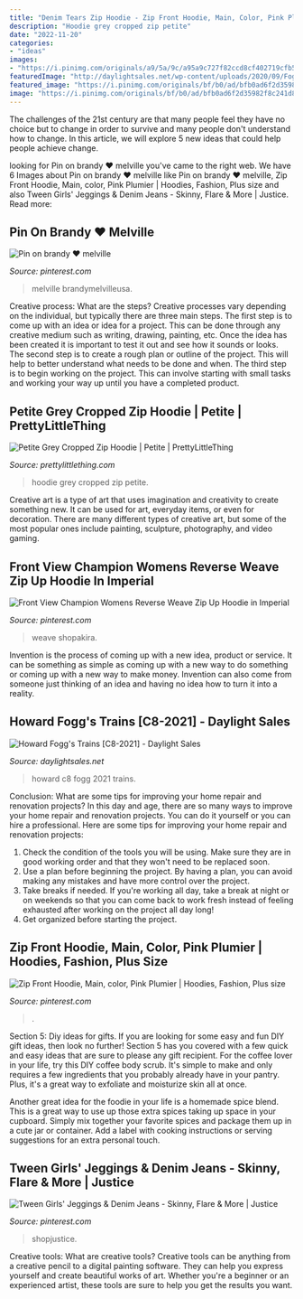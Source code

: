 ```yaml
---
title: "Denim Tears Zip Hoodie - Zip Front Hoodie, Main, Color, Pink Plumier"
description: "Hoodie grey cropped zip petite"
date: "2022-11-20"
categories:
- "ideas"
images:
- "https://i.pinimg.com/originals/a9/5a/9c/a95a9c727f82ccd8cf402719cfb5bc8d.jpg"
featuredImage: "http://daylightsales.net/wp-content/uploads/2020/09/Fogg2021-FRONT.jpg"
featured_image: "https://i.pinimg.com/originals/bf/b0/ad/bfb0ad6f2d35982f8c241d824a941f21.png"
image: "https://i.pinimg.com/originals/bf/b0/ad/bfb0ad6f2d35982f8c241d824a941f21.png"
---
```



The challenges of the 21st century are that many people feel they have no choice but to change in order to survive and many people don't understand how to change. In this article, we will explore 5 new ideas that could help people achieve change.

	

		
looking for Pin on brandy ♥ melville you've came to the right web. We have 6 Images about Pin on brandy ♥ melville like Pin on brandy ♥ melville, Zip Front Hoodie, Main, color, Pink Plumier | Hoodies, Fashion, Plus size and also Tween Girls&#039; Jeggings &amp; Denim Jeans - Skinny, Flare &amp; More | Justice. Read more:
		
    
## Pin On Brandy ♥ Melville

<img loading=lazy src="https://i.pinimg.com/originals/bf/b0/ad/bfb0ad6f2d35982f8c241d824a941f21.png" onerror="this.onerror=null;this.src='https://tse3.mm.bing.net/th?id=OIP.OmUYCVHY5mGx8cxkkNZXhwHaLH&amp;pid=15.1';" alt="Pin on brandy ♥ melville">

_Source: pinterest.com_

>melville brandymelvilleusa. 

	

Creative process: What are the steps?
Creative processes vary depending on the individual, but typically there are three main steps. The first step is to come up with an idea or idea for a project. This can be done through any creative medium such as writing, drawing, painting, etc. Once the idea has been created it is important to test it out and see how it sounds or looks. The second step is to create a rough plan or outline of the project. This will help to better understand what needs to be done and when. The third step is to begin working on the project. This can involve starting with small tasks and working your way up until you have a completed product.

    
## Petite Grey Cropped Zip Hoodie | Petite | PrettyLittleThing

<img loading=lazy src="https://cdn-img.prettylittlething.com/6/f/c/3/6fc3b9bfaf451402e486fa3f92b6cc3b3248cf61_cmg7955_1.jpg" onerror="this.onerror=null;this.src='https://tse1.mm.bing.net/th?id=OIP.b6g_8pZ5MHJi_bw9CKlOEwHaLz&amp;pid=15.1';" alt="Petite Grey Cropped Zip Hoodie | Petite | PrettyLittleThing">

_Source: prettylittlething.com_

>hoodie grey cropped zip petite. 

	

Creative art is a type of art that uses imagination and creativity to create something new. It can be used for art, everyday items, or even for decoration. There are many different types of creative art, but some of the most popular ones include painting, sculpture, photography, and video gaming.

    
## Front View Champion Womens Reverse Weave Zip Up Hoodie In Imperial

<img loading=lazy src="https://i.pinimg.com/736x/12/fa/e4/12fae4628eb6a2d7d94d3b013bb506b4.jpg" onerror="this.onerror=null;this.src='https://tse4.mm.bing.net/th?id=OIP.fl7HpTcGSQY5mXs99q7nLQHaLM&amp;pid=15.1';" alt="Front View Champion Womens Reverse Weave Zip Up Hoodie in Imperial">

_Source: pinterest.com_

>weave shopakira. 

	

Invention is the process of coming up with a new idea, product or service. It can be something as simple as coming up with a new way to do something or coming up with a new way to make money. Invention can also come from someone just thinking of an idea and having no idea how to turn it into a reality.

    
## Howard Fogg&#039;s Trains [C8-2021] - Daylight Sales

<img loading=lazy src="http://daylightsales.net/wp-content/uploads/2020/09/Fogg2021-FRONT.jpg" onerror="this.onerror=null;this.src='https://tse1.mm.bing.net/th?id=OIP.IUT2VWFjjfIswMT9J6bxGQHaFa&amp;pid=15.1';" alt="Howard Fogg&#039;s Trains [C8-2021] - Daylight Sales">

_Source: daylightsales.net_

>howard c8 fogg 2021 trains. 

	

Conclusion: What are some tips for improving your home repair and renovation projects?
In this day and age, there are so many ways to improve your home repair and renovation projects. You can do it yourself or you can hire a professional. Here are some tips for improving your home repair and renovation projects: 
1. Check the condition of the tools you will be using. Make sure they are in good working order and that they won't need to be replaced soon. 
2. Use a plan before beginning the project. By having a plan, you can avoid making any mistakes and have more control over the project. 
3. Take breaks if needed. If you're working all day, take a break at night or on weekends so that you can come back to work fresh instead of feeling exhausted after working on the project all day long! 
4. Get organized before starting the project.

    
## Zip Front Hoodie, Main, Color, Pink Plumier | Hoodies, Fashion, Plus Size

<img loading=lazy src="https://i.pinimg.com/originals/a9/5a/9c/a95a9c727f82ccd8cf402719cfb5bc8d.jpg" onerror="this.onerror=null;this.src='https://tse1.mm.bing.net/th?id=OIP.AkblssfH5x7ZS1NSsQiWmwHaLX&amp;pid=15.1';" alt="Zip Front Hoodie, Main, color, Pink Plumier | Hoodies, Fashion, Plus size">

_Source: pinterest.com_

>. 

	

Section 5: Diy ideas for gifts.
If you are looking for some easy and fun DIY gift ideas, then look no further! Section 5 has you covered with a few quick and easy ideas that are sure to please any gift recipient.
For the coffee lover in your life, try this DIY coffee body scrub. It's simple to make and only requires a few ingredients that you probably already have in your pantry. Plus, it's a great way to exfoliate and moisturize skin all at once.

Another great idea for the foodie in your life is a homemade spice blend. This is a great way to use up those extra spices taking up space in your cupboard. Simply mix together your favorite spices and package them up in a cute jar or container. Add a label with cooking instructions or serving suggestions for an extra personal touch.

    
## Tween Girls&#039; Jeggings &amp; Denim Jeans - Skinny, Flare &amp; More | Justice

<img loading=lazy src="https://i.pinimg.com/736x/e4/79/9b/e4799b085e565ef8d2c2c825a7f436fd.jpg" onerror="this.onerror=null;this.src='https://tse4.mm.bing.net/th?id=OIP.zjF1apMcjzuyz5XtrTvWzwAAAA&amp;pid=15.1';" alt="Tween Girls&#039; Jeggings &amp; Denim Jeans - Skinny, Flare &amp; More | Justice">

_Source: pinterest.com_

>shopjustice. 

	

Creative tools: What are creative tools?
Creative tools can be anything from a creative pencil to a digital painting software. They can help you express yourself and create beautiful works of art. Whether you're a beginner or an experienced artist, these tools are sure to help you get the results you want.

